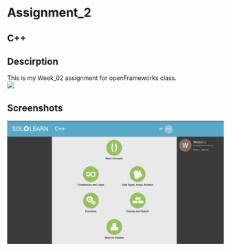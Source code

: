 # Assignment_2

## C++

## Descirption

This is my Week_02 assignment for openFrameworks class.</br>
![](images/dog.gif)

## Screenshots

![](images/Wk02%20finished%20modules.png)
